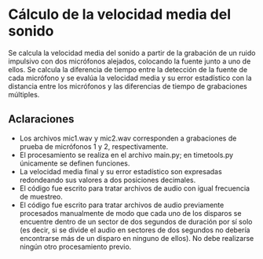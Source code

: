 # Cálculo de la velocidad media del sonido

Se calcula la velocidad media del sonido a partir de la grabación de un ruido impulsivo con dos micrófonos alejados, colocando la fuente junto a uno de ellos. Se calcula la diferencia de tiempo entre la detección de la fuente de cada micrófono y se evalúa la velocidad media y su error estadístico con la distancia entre los micrófonos y las diferencias de tiempo de grabaciones múltiples.

## Aclaraciones

- Los archivos mic1.wav y mic2.wav corresponden a grabaciones de prueba de micrófonos 1 y 2, respectivamente.
- El procesamiento se realiza en el archivo main.py; en timetools.py únicamente se definen funciones.
- La velocidad media final y su error estadístico son expresadas redondeando sus valores a dos posiciones decimales.
- El código fue escrito para tratar archivos de audio con igual frecuencia de muestreo.
- El código fue escrito para tratar archivos de audio previamente procesados manualmente de modo que cada uno de los disparos se encuentre dentro de un sector de dos segundos de duración por sí solo (es decir, si se divide el audio en sectores de dos segundos no debería encontrarse más de un disparo en ninguno de ellos). No debe realizarse ningún otro procesamiento previo.
